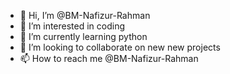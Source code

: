 - 👋 Hi, I’m @BM-Nafizur-Rahman
- 👀 I’m interested in coding 
- 🌱 I’m currently learning python
- 💞️ I’m looking to collaborate on new new projects
- 📫 How to reach me @BM-Nafizur-Rahman

<!---
BM-Nafizur-Rahman/BM-Nafizur-Rahman is a ✨ special ✨ repository because its `README.md` (this file) appears on your GitHub profile.
You can click the Preview link to take a look at your changes.
--->
